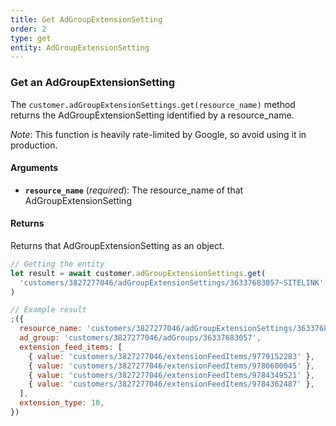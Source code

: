 ```yaml
---
title: Get AdGroupExtensionSetting
order: 2
type: get
entity: AdGroupExtensionSetting
---
```


### Get an AdGroupExtensionSetting

The `customer.adGroupExtensionSettings.get(resource_name)` method returns the AdGroupExtensionSetting identified by a resource_name.

_Note_: This function is heavily rate-limited by Google, so avoid using it in production.

#### Arguments

- **`resource_name`** (_required_): The resource_name of that AdGroupExtensionSetting

#### Returns

Returns that AdGroupExtensionSetting as an object.

```javascript
// Getting the entity
let result = await customer.adGroupExtensionSettings.get(
  'customers/3827277046/adGroupExtensionSettings/36337683057~SITELINK'
)
```

```javascript
// Example result
;({
  resource_name: 'customers/3827277046/adGroupExtensionSettings/36337683057~SITELINK',
  ad_group: 'customers/3827277046/adGroups/36337683057',
  extension_feed_items: [
    { value: 'customers/3827277046/extensionFeedItems/9779152283' },
    { value: 'customers/3827277046/extensionFeedItems/9780600045' },
    { value: 'customers/3827277046/extensionFeedItems/9784349521' },
    { value: 'customers/3827277046/extensionFeedItems/9784362487' },
  ],
  extension_type: 10,
})
```
